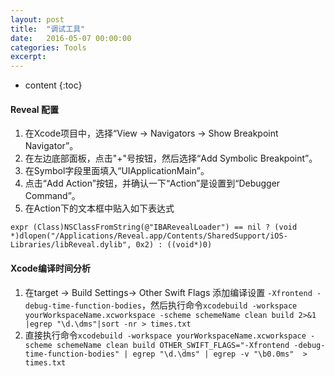 ```yaml
---
layout: post
title:  "调试工具"
date:   2016-05-07 00:00:00
categories: Tools
excerpt: 
---
```


* content
{:toc}

#### Reveal 配置

1. 在Xcode项目中，选择“View → Navigators → Show Breakpoint Navigator”。
2. 在左边底部面板，点击"+"号按钮，然后选择“Add Symbolic Breakpoint”。
3. 在Symbol字段里面填入“UIApplicationMain”。
4. 点击“Add Action”按钮，并确认一下“Action”是设置到“Debugger Command”。
5. 在Action下的文本框中贴入如下表达式

````
expr (Class)NSClassFromString(@"IBARevealLoader") == nil ? (void *)dlopen("/Applications/Reveal.app/Contents/SharedSupport/iOS-Libraries/libReveal.dylib", 0x2) : ((void*)0)
````

#### Xcode编译时间分析

1. 在target -> Build Settings-> Other Swift Flags 添加编译设置 `-Xfrontend -debug-time-function-bodies`，然后执行命令`xcodebuild -workspace yourWorkspaceName.xcworkspace -scheme schemeName clean build 2>&1 |egrep "\d.\dms"|sort -nr > times.txt`
2. 直接执行命令`xcodebuild -workspace yourWorkspaceName.xcworkspace -scheme schemeName clean build OTHER_SWIFT_FLAGS="-Xfrontend -debug-time-function-bodies" | egrep "\d.\dms" | egrep -v "\b0.0ms"  > times.txt`

